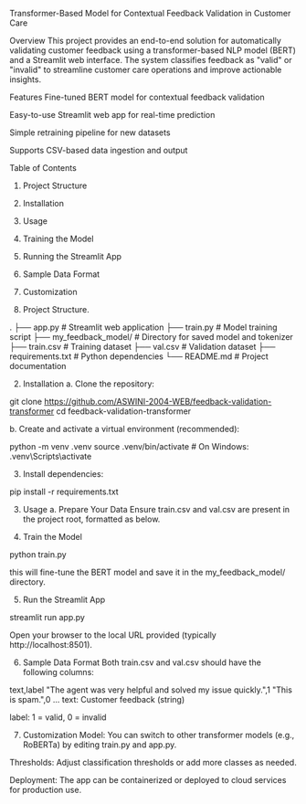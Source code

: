 Transformer-Based Model for Contextual Feedback Validation in Customer Care

Overview
This project provides an end-to-end solution for automatically validating customer feedback using a transformer-based NLP model (BERT) and a Streamlit web interface. The system classifies feedback as "valid" or "invalid" to streamline customer care operations and improve actionable insights.

Features
Fine-tuned BERT model for contextual feedback validation

Easy-to-use Streamlit web app for real-time prediction

Simple retraining pipeline for new datasets

Supports CSV-based data ingestion and output

Table of Contents

1. Project Structure

2. Installation

3. Usage

4. Training the Model

5. Running the Streamlit App

6. Sample Data Format

7. Customization

1. Project Structure.

.
├── app.py                  # Streamlit web application
├── train.py                # Model training script
├── my_feedback_model/      # Directory for saved model and tokenizer
├── train.csv               # Training dataset
├── val.csv                 # Validation dataset
├── requirements.txt        # Python dependencies
└── README.md               # Project documentation

2. Installation
a. Clone the repository:

git clone https://github.com/ASWINI-2004-WEB/feedback-validation-transformer
cd feedback-validation-transformer

b. Create and activate a virtual environment (recommended):

python -m venv .venv
source .venv/bin/activate  # On Windows: .venv\Scripts\activate

3. Install dependencies:

pip install -r requirements.txt

3. Usage
a. Prepare Your Data
Ensure train.csv and val.csv are present in the project root, formatted as below.

4. Train the Model

python train.py

this will fine-tune the BERT model and save it in the my_feedback_model/ directory.

5. Run the Streamlit App

streamlit run app.py

Open your browser to the local URL provided (typically http://localhost:8501).

6. Sample Data Format
Both train.csv and val.csv should have the following columns:

text,label
"The agent was very helpful and solved my issue quickly.",1
"This is spam.",0
...
text: Customer feedback (string)

label: 1 = valid, 0 = invalid

7. Customization
Model: You can switch to other transformer models (e.g., RoBERTa) by editing train.py and app.py.

Thresholds: Adjust classification thresholds or add more classes as needed.

Deployment: The app can be containerized or deployed to cloud services for production use.


